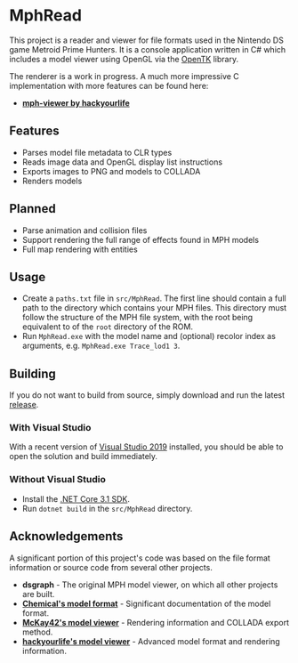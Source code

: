 # MphRead
This project is a reader and viewer for file formats used in the Nintendo DS game Metroid Prime Hunters. It is a console application written in C# which includes a model viewer using OpenGL via the [OpenTK](https://github.com/opentk/opentk) library.

The renderer is a work in progress. A much more impressive C implementation with more features can be found here:
- **[mph-viewer by hackyourlife](https://github.com/hackyourlife/mph-viewer)**

## Features
- Parses model file metadata to CLR types
- Reads image data and OpenGL display list instructions
- Exports images to PNG and models to COLLADA
- Renders models

## Planned
- Parse animation and collision files
- Support rendering the full range of effects found in MPH models
- Full map rendering with entities

## Usage

- Create a `paths.txt` file in `src/MphRead`. The first line should contain a full path to the directory which contains your MPH files. This directory must follow the structure of the MPH file system, with the root being equivalent to of the `root` directory of the ROM.
- Run `MphRead.exe` with the model name and (optional) recolor index as arguments, e.g. `MphRead.exe Trace_lod1 3`.

## Building

If you do not want to build from source, simply download and run the latest [release](https://github.com/NoneGiven/MphRead/releases).

### With Visual Studio

With a recent version of [Visual Studio 2019](https://visualstudio.microsoft.com/vs/) installed, you should be able to open the solution and build immediately.

### Without Visual Studio

- Install the [.NET Core 3.1 SDK](https://dotnet.microsoft.com/download/dotnet-core/3.1).
- Run `dotnet build` in the `src/MphRead` directory.

## Acknowledgements

A significant portion of this project's code was based on the file format information or source code from several other projects.

- **dsgraph** - The original MPH model viewer, on which all other projects are built.
- **[Chemical's model format](https://gitlab.com/ch-mcl/metroid-prime-hunters-file-document/-/blob/master/Model/BinModel.md)** - Significant documentation of the model format.
- **[McKay42's model viewer](https://github.com/McKay42/mph-model-viewer)** - Rendering information and COLLADA export method.
- **[hackyourlife's model viewer](https://github.com/hackyourlife/mph-viewer)** - Advanced model format and rendering information.
